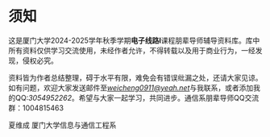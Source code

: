 # 须知
这是厦门大学2024-2025学年秋季学期**电子线路I**课程朋辈导师辅导资料库。库中所有资料仅供学习交流使用，未经作者允许，不得转载以及用于商业行为，一经发现，侵权必究。

资料皆为作者总结整理，碍于水平有限，难免会有错误纰漏之处，还请大家见谅。如有问题，欢迎大家发送邮件至*weicheng0911@yeah.net*与我联系，或者添加我的QQ:*3054952262*。希望与大家一起学习，共同进步。通信系朋辈导师QQ交流群：1004815463

夏维成
厦门大学信息与通信工程系

